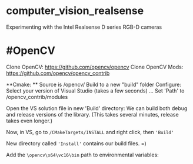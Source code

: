 # computer_vision_realsense
Experimenting with the Intel Realsense D series RGB-D cameras


# #OpenCV

Clone OpenCV: https://github.com/opencv/opencv
Clone OpenCV Mods: https://github.com/opencv/opencv_contrib

**Cmake: **
Source is /opencv/
Build to a new "build" folder
Configure: Select your version of Visual Studio (takes a few seconds)
 ... Set 'Path' to /opencv_contrib/modules

Open the VS solution file in new 'Build' directory:
We can build both debug and release versions of the library. (This takes several minutes, release takes even longer.)

Now, in VS, go to `/CMakeTargets/INSTALL` and right click, then `'Build'`

New directory called `'Install'` contains our build files. =)

Add the `\opencv\x64\vc16\bin` path to environmental variables: